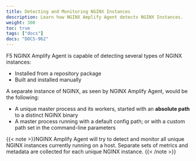 ```yaml
---
title: Detecting and Monitoring NGINX Instances
description: Learn how NGINX Amplify Agent detects NGINX Instances.
weight: 300
toc: true
tags: ["docs"]
docs: "DOCS-962"
---
```


F5 NGINX Amplify Agent is capable of detecting several types of NGINX instances:

  * Installed from a repository package
  * Built and installed manually

A separate instance of NGINX, as seen by NGINX Amplify Agent, would be the following:

  * A unique master process and its workers, started with an **absolute path** to a distinct NGINX binary
  * A master process running with a default config path; or with a custom path set in the command-line parameters

{{< note >}}NGINX Amplify Agent will try to detect and monitor all unique NGINX instances currently running on a host. Separate sets of metrics and metadata are collected for each unique NGINX instance. {{< /note >}}
